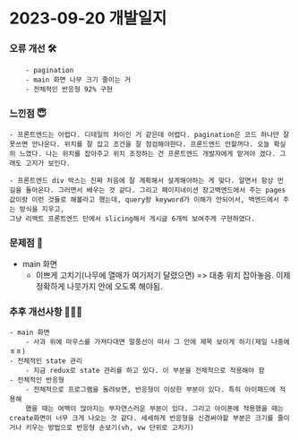 # 2023-09-20 개발일지

### 오류 개선 🛠️
        - pagination
        - main 화면 나무 크기 줄이는 거 
        - 전체적인 반응형 92% 구현


### 느낀점 😇
    - 프론트엔드는 어렵다. 디테일의 차이인 거 같은데 어렵다. pagination은 코드 하나만 잘못쓰면 안나온다. 위치를 잘 잡고 조건을 잘 점검해야한다. 프론드엔드 안할꺼다. 오늘 확실히 느꼈다. 나는 위치를 잡아주고 위치 조정하는 건 프론트엔드 개발자에게 맡겨야 겠다. 그래도 고지가 보인다. 

    - 프론트엔드 div 박스는 진짜 처음에 잘 계획해서 설계해야하는 게 맞다. 알면서 항상 먼 길을 돌아온다. 그러면서 배우는 것 같다. 그리고 페이지네이션 장고백엔드에서 주는 pages값이랑 이런 것들로 해볼라고 했는데, query랑 keyword가 이해가 안되어서, 백엔드에서 주는 방식을 지우고,
    그냥 리액트 프론트엔드 단에서 slicing해서 게시글 6개씩 보여주게 구현하였다. 
### 문제점 👿
   - main 화면
        - 이쁘게 고치기(나무에 열매가 여기저기 달렸으면) => 대충 위치 잡아놓음. 이제 정확하게 나뭇가지 안에 오도록 해야됨.

### 추후 개선사항 🧗🏻‍♀️      
    - main 화면
        - 사과 위에 마우스를 가져다대면 말풍선이 떠서 그 안에 제목 보이게 하기(제일 나중에ㅎㅎ)
    - 전체적인 state 관리
        - 지금 redux로 state 관리를 하고 있다. 이 부분을 전체적으로 적용해야 함
    - 전체적인 반응형 
        - 전체적으로 프로그램을 돌려보면, 반응형이 이상한 부분이 있다. 특히 아이패드에 적용해
        했을 때는 여백이 많아지는 부자연스러운 부분이 있다. 그리고 아이폰에 적용했을 때는 create화면이 너무 크게 나오는 것 같다. 세세하게 반응형을 신경써야할 부분은 크기를 줄이거나 키우는 방법으로 반응형 손보기(vh, vw 단위로 고치기)